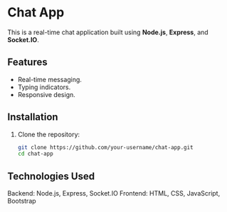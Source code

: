 # Chat App

This is a real-time chat application built using **Node.js**, **Express**, and **Socket.IO**.

## Features

- Real-time messaging.
- Typing indicators.
- Responsive design.

## Installation

1. Clone the repository:
   ```bash
   git clone https://github.com/your-username/chat-app.git
   cd chat-app

## Technologies Used
Backend: Node.js, Express, Socket.IO
Frontend: HTML, CSS, JavaScript, Bootstrap
